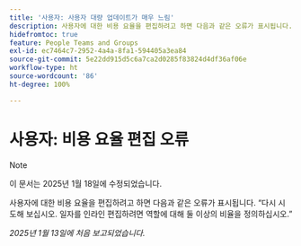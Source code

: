 ```yaml
---
title: '사용자: 사용자 대량 업데이트가 매우 느림'
description: 사용자에 대한 비용 요율을 편집하려고 하면 다음과 같은 오류가 표시됩니다. “다시 시도해 보십시오. 일자를 인라인 편집하려면 역할에 대해 둘 이상의 비율을 정의하십시오.”
hidefromtoc: true
feature: People Teams and Groups
exl-id: ec7464c7-2952-4a4a-8fa1-594405a3ea84
source-git-commit: 5e22dd915d5c6a7ca2d0285f83824d4df36af06e
workflow-type: ht
source-wordcount: '86'
ht-degree: 100%

---
```


# 사용자: 비용 요율 편집 오류

>[!NOTE]
>
>이 문서는 2025년 1월 18일에 수정되었습니다.

사용자에 대한 비용 요율을 편집하려고 하면 다음과 같은 오류가 표시됩니다. “다시 시도해 보십시오. 일자를 인라인 편집하려면 역할에 대해 둘 이상의 비율을 정의하십시오.”

_2025년 1월 13일에 처음 보고되었습니다._
